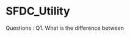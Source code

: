 # SFDC_Utility

Questions :
  Q1. What is the difference between <template if:true> and <div if:true>
  Answer 1. :

  Q2. Zombie Jobs in Salesforce.<br/>
  Answer 2. To Abort Job we need to login to workbench and set the api version to 31 to lower and try to execute following script 
          for(AsyncApexJob obj : [Select Id from AsyncApexJob]){
              System.abortJob(obj.Id);
          }
          Here the field CronTriggerId field was not present in the past version of salesforce i.e. lower than v31.0
  
  <br/><br/>
  Q3. In the Classic Email Template we use the "{!Community_url}" variable in the case when we want to pass the reset url or login url for the Community user. But we can't use this variable in the VF Email Template i.e. the VF component.<br/>
  ** Answer 3. : ** Solution for this situation is to use the "{!$Network.NetworkUrlForUserEmails}" in the VF html code in the place of "{!Community_url}" and also make sure that the email template header tag i.e. "<messaging:emailTemplate>" should have the following properties and values: <br/>
  <ul>
    <li>recipientType="User"</li>
    <li>relatedToType="Community"</li>
    <li>renderUsingSystemContextWithoutSharing="true"</li>
  </ul>  
  Following are the reference links regarding this solution :<br/>
    > Link 1 : https://salesforce.stackexchange.com/questions/258517/how-to-get-community-url-in-a-visualforce-email-template<br/>
    > Link 2 : https://salesforce.stackexchange.com/questions/367391/community-welcome-email-visualforce-is-not-sent<br/>
    > Link 3 : https://help.salesforce.com/s/articleView?id=sf.email_templates_vf_modify_for_guest.htm&type=5<br/>

<br/><br/><br/>

  Q4. How do we read a Encrypted field value in apex class.<br/><br/>
  Answer 4.     PageReference ref = new PageReference('/apex/mypage');<br/>
                ref.getParameters().put('param', paymentMethod.Credit_Card_Number__c);<br/>
                String decryptedFieldValue = ref.getParameters().get('param');<br/>
                //or if you want to get value for example in getter method<br/>
                //String decryptedFieldValue = ApexPages.currentPage().getParameters().get('param');<br/>
          Now you can use "decryptedFieldValue" variable which contains the information. <br/>
